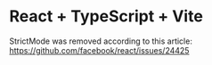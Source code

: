 # React + TypeScript + Vite

StrictMode was removed according to this article: https://github.com/facebook/react/issues/24425
